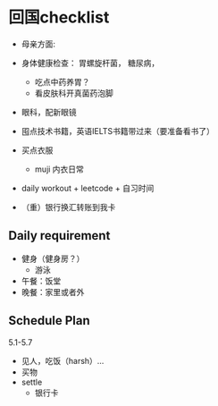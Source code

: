 # 回国checklist



- 母亲方面:


- 身体健康检查： 胃螺旋杆菌， 糖尿病，
    - 吃点中药养胃？
    - 看皮肤科开真菌药泡脚
- 眼科，配新眼镜
- 囤点技术书籍，英语IELTS书籍带过来（要准备看书了）
- 买点衣服
    - muji 内衣日常
- daily workout + leetcode + 自习时间
- （重）银行换汇转账到我卡

## Daily requirement
- 健身（健身房？）
    - 游泳
- 午餐：饭堂
- 晚餐：家里或者外

## Schedule Plan

5.1-5.7 
- 见人，吃饭（harsh）…
- 买物
- settle
    - 银行卡
